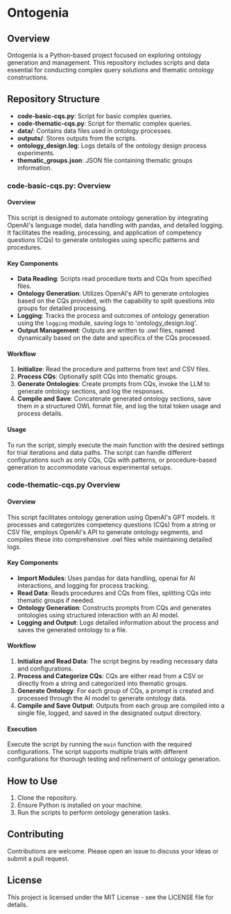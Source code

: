 # Ontogenia

## Overview
Ontogenia is a Python-based project focused on exploring ontology generation and management. This repository includes scripts and data essential for conducting complex query solutions and thematic ontology constructions.

## Repository Structure
- **code-basic-cqs.py**: Script for basic complex queries.
- **code-thematic-cqs.py**: Script for thematic complex queries.
- **data/**: Contains data files used in ontology processes.
- **outputs/**: Stores outputs from the scripts.
- **ontology_design.log**: Logs details of the ontology design process experiments.
- **thematic_groups.json**: JSON file containing thematic groups information.

### code-basic-cqs.py: Overview

#### Overview
This script is designed to automate ontology generation by integrating OpenAI's language model, data handling with pandas, and detailed logging. It facilitates the reading, processing, and application of competency questions (CQs) to generate ontologies using specific patterns and procedures.

#### Key Components
- **Data Reading**: Scripts read procedure texts and CQs from specified files.
- **Ontology Generation**: Utilizes OpenAI's API to generate ontologies based on the CQs provided, with the capability to split questions into groups for detailed processing.
- **Logging**: Tracks the process and outcomes of ontology generation using the `logging` module, saving logs to 'ontology_design.log'.
- **Output Management**: Outputs are written to .owl files, named dynamically based on the date and specifics of the CQs processed.

#### Workflow
1. **Initialize**: Read the procedure and patterns from text and CSV files.
2. **Process CQs**: Optionally split CQs into thematic groups.
3. **Generate Ontologies**: Create prompts from CQs, invoke the LLM to generate ontology sections, and log the responses.
4. **Compile and Save**: Concatenate generated ontology sections, save them in a structured OWL format file, and log the total token usage and process details.

#### Usage
To run the script, simply execute the main function with the desired settings for trial iterations and data paths. The script can handle different configurations such as only CQs, CQs with patterns, or procedure-based generation to accommodate various experimental setups.

### code-thematic-cqs.py Overview

#### Overview
This script facilitates ontology generation using OpenAI's GPT models. It processes and categorizes competency questions (CQs) from a string or CSV file, employs OpenAI's API to generate ontology segments, and compiles these into comprehensive .owl files while maintaining detailed logs.

#### Key Components
- **Import Modules**: Uses pandas for data handling, openai for AI interactions, and logging for process tracking.
- **Read Data**: Reads procedures and CQs from files, splitting CQs into thematic groups if needed.
- **Ontology Generation**: Constructs prompts from CQs and generates ontologies using structured interaction with an AI model.
- **Logging and Output**: Logs detailed information about the process and saves the generated ontology to a file.

#### Workflow
1. **Initialize and Read Data**: The script begins by reading necessary data and configurations.
2. **Process and Categorize CQs**: CQs are either read from a CSV or directly from a string and categorized into thematic groups.
3. **Generate Ontology**: For each group of CQs, a prompt is created and processed through the AI model to generate ontology data.
4. **Compile and Save Output**: Outputs from each group are compiled into a single file, logged, and saved in the designated output directory.

#### Execution
Execute the script by running the `main` function with the required configurations. The script supports multiple trials with different configurations for thorough testing and refinement of ontology generation.


## How to Use
1. Clone the repository.
2. Ensure Python is installed on your machine.
3. Run the scripts to perform ontology generation tasks.


## Contributing
Contributions are welcome. Please open an issue to discuss your ideas or submit a pull request.

## License
This project is licensed under the MIT License - see the LICENSE file for details.
